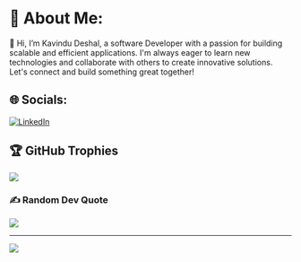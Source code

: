 # 💫 About Me:
👋 Hi, I’m Kavindu Deshal, a software Developer with a passion for building scalable and efficient applications. I'm always eager to learn new technologies and collaborate with others to create innovative solutions. Let's connect and build something great together!


## 🌐 Socials:
[![LinkedIn](https://img.shields.io/badge/LinkedIn-%230077B5.svg?logo=linkedin&logoColor=white)](https://linkedin.com/in/https://www.linkedin.com/in/deshal001/) 

## 🏆 GitHub Trophies
![](https://github-profile-trophy.vercel.app/?username=Deshal-001&theme=radical&no-frame=false&no-bg=true&margin-w=4)

### ✍️ Random Dev Quote
![](https://quotes-github-readme.vercel.app/api?type=horizontal&theme=radical)

---
[![](https://visitcount.itsvg.in/api?id=Deshal-001&icon=0&color=0)](https://visitcount.itsvg.in)

<!-- Proudly created with GPRM ( https://gprm.itsvg.in ) -->
